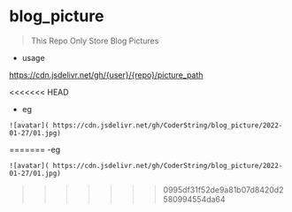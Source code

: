 # blog_picture

> This Repo Only Store Blog Pictures

- usage

 https://cdn.jsdelivr.net/gh/{user}/{repo}/picture_path

<<<<<<< HEAD
- eg

```
![avatar]( https://cdn.jsdelivr.net/gh/CoderString/blog_picture/2022-01-27/01.jpg)
```
=======
-eg

```
![avatar]( https://cdn.jsdelivr.net/gh/CoderString/blog_picture/2022-01-27/01.jpg)
```


>>>>>>> 0995df31f52de9a81b07d8420d2580994554da64
